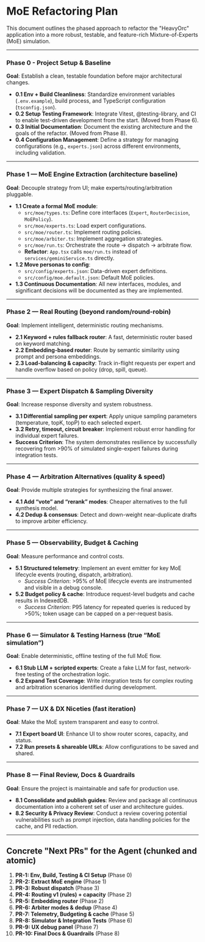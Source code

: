 # MoE Refactoring Plan

This document outlines the phased approach to refactor the "HeavyOrc" application into a more robust, testable, and feature-rich Mixture-of-Experts (MoE) simulation.

---

### Phase 0 - Project Setup & Baseline

**Goal**: Establish a clean, testable foundation before major architectural changes.

*   **0.1 Env + Build Cleanliness**: Standardize environment variables (`.env.example`), build process, and TypeScript configuration (`tsconfig.json`).
*   **0.2 Setup Testing Framework**: Integrate Vitest, @testing-library, and CI to enable test-driven development from the start. (Moved from Phase 6).
*   **0.3 Initial Documentation**: Document the existing architecture and the goals of the refactor. (Moved from Phase 8).
*   **0.4 Configuration Management**: Define a strategy for managing configurations (e.g., `experts.json`) across different environments, including validation.

---

### Phase 1 — MoE Engine Extraction (architecture baseline)

**Goal**: Decouple strategy from UI; make experts/routing/arbitration pluggable.

*   **1.1 Create a formal MoE module**:
    *   `src/moe/types.ts`: Define core interfaces (`Expert`, `RouterDecision`, `MoEPolicy`).
    *   `src/moe/experts.ts`: Load expert configurations.
    *   `src/moe/router.ts`: Implement routing policies.
    *   `src/moe/arbiter.ts`: Implement aggregation strategies.
    *   `src/moe/run.ts`: Orchestrate the route → dispatch → arbitrate flow.
    *   **Refactor**: `App.tsx` calls `moe/run.ts` instead of `services/geminiService.ts` directly.
*   **1.2 Move personas to config**:
    *   `src/config/experts.json`: Data-driven expert definitions.
    *   `src/config/moe.default.json`: Default MoE policies.
*   **1.3 Continuous Documentation**: All new interfaces, modules, and significant decisions will be documented as they are implemented.

---

### Phase 2 — Real Routing (beyond random/round-robin)

**Goal**: Implement intelligent, deterministic routing mechanisms.

*   **2.1 Keyword + rules fallback router**: A fast, deterministic router based on keyword matching.
*   **2.2 Embedding-based router**: Route by semantic similarity using prompt and persona embeddings.
*   **2.3 Load-balancing & capacity**: Track in-flight requests per expert and handle overflow based on policy (drop, spill, queue).

---

### Phase 3 — Expert Dispatch & Sampling Diversity

**Goal**: Increase response diversity and system robustness.

*   **3.1 Differential sampling per expert**: Apply unique sampling parameters (temperature, topK, topP) to each selected expert.
*   **3.2 Retry, timeout, circuit breaker**: Implement robust error handling for individual expert failures.
*   **Success Criterion**: The system demonstrates resilience by successfully recovering from >90% of simulated single-expert failures during integration tests.

---

### Phase 4 — Arbitration Alternatives (quality & speed)

**Goal**: Provide multiple strategies for synthesizing the final answer.

*   **4.1 Add “vote” and “rerank” modes**: Cheaper alternatives to the full synthesis model.
*   **4.2 Dedup & consensus**: Detect and down-weight near-duplicate drafts to improve arbiter efficiency.

---

### Phase 5 — Observability, Budget & Caching

**Goal**: Measure performance and control costs.

*   **5.1 Structured telemetry**: Implement an event emitter for key MoE lifecycle events (routing, dispatch, arbitration).
    *   *Success Criterion*: >95% of MoE lifecycle events are instrumented and visible in a debug console.
*   **5.2 Budget policy & cache**: Introduce request-level budgets and cache results in IndexedDB.
    *   *Success Criterion*: P95 latency for repeated queries is reduced by >50%; token usage can be capped on a per-request basis.

---

### Phase 6 — Simulator & Testing Harness (true “MoE simulation”)

**Goal**: Enable deterministic, offline testing of the full MoE flow.

*   **6.1 Stub LLM + scripted experts**: Create a fake LLM for fast, network-free testing of the orchestration logic.
*   **6.2 Expand Test Coverage**: Write integration tests for complex routing and arbitration scenarios identified during development.

---

### Phase 7 — UX & DX Niceties (fast iteration)

**Goal**: Make the MoE system transparent and easy to control.

*   **7.1 Expert board UI**: Enhance UI to show router scores, capacity, and status.
*   **7.2 Run presets & shareable URLs**: Allow configurations to be saved and shared.

---

### Phase 8 — Final Review, Docs & Guardrails

**Goal**: Ensure the project is maintainable and safe for production use.

*   **8.1 Consolidate and publish guides**: Review and package all continuous documentation into a coherent set of user and architecture guides.
*   **8.2 Security & Privacy Review**: Conduct a review covering potential vulnerabilities such as prompt injection, data handling policies for the cache, and PII redaction.

---

## Concrete "Next PRs" for the Agent (chunked and atomic)
1.	**PR-1: Env, Build, Testing & CI Setup** (Phase 0)
2.	**PR-2: Extract MoE engine** (Phase 1)
3.	**PR-3: Robust dispatch** (Phase 3)
4.	**PR-4: Routing v1 (rules) + capacity** (Phase 2)
5.	**PR-5: Embedding router** (Phase 2)
6.	**PR-6: Arbiter modes & dedup** (Phase 4)
7.	**PR-7: Telemetry, Budgeting & cache** (Phase 5)
8.	**PR-8: Simulator & Integration Tests** (Phase 6)
9.	**PR-9: UX debug panel** (Phase 7)
10.	**PR-10: Final Docs & Guardrails** (Phase 8)